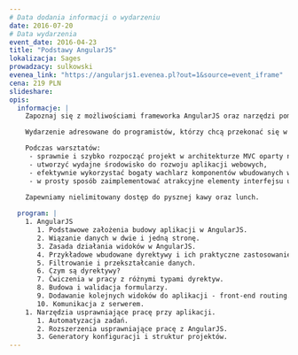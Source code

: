 ```yaml
---
# Data dodania informacji o wydarzeniu
date: 2016-07-20
# Data wydarzenia
event_date: 2016-04-23
title: "Podstawy AngularJS"
lokalizacja: Sages
prowadzacy: sulkowski
evenea_link: "https://angularjs1.evenea.pl?out=1&source=event_iframe"
cena: 219 PLN
slideshare:
opis:
  informacje: |
    Zapoznaj się z możliwościami frameworka AngularJS oraz narzędzi pomocnych przy budowie aplikacji internetowych w architekturze "Single-page application" podczas jednodniowych warsztatów hands-on!

    Wydarzenie adresowane do programistów, którzy chcą przekonać się w praktyce na czym polega efektywność w programowaniu aplikacji we frameworku AngularJS i zdobyć wiedzę potrzebną do rozpoczęcia pracy z tym narzędziem.

    Podczas warsztatów:
     - sprawnie i szybko rozpocząć projekt w architekturze MVC oparty na AngularJS,
     - utworzyć wydajne środowisko do rozwoju aplikacji webowych,
     - efektywnie wykorzystać bogaty wachlarz komponentów wbudowanych w AngularJS,
     - w prosty sposób zaimplementować atrakcyjne elementy interfejsu użytkownika.

    Zapewniamy nielimitowany dostęp do pysznej kawy oraz lunch.
                     
  program: |
    1. AngularJS
       1. Podstawowe założenia budowy aplikacji w AngularJS.
       2. Wiązanie danych w dwie i jedną stronę.
       3. Zasada działania widoków w AngularJS.
       4. Przykładowe wbudowane dyrektywy i ich praktyczne zastosowanie.
       5. Filtrowanie i przekształcanie danych.
       6. Czym są dyrektywy?
       7. Ćwiczenia w pracy z różnymi typami dyrektyw.
       8. Budowa i walidacja formularzy.
       9. Dodawanie kolejnych widoków do aplikacji - front-end routing.
       10. Komunikacja z serwerem.
    1. Narzędzia usprawniające pracę przy aplikacji.
       1. Automatyzacja zadań.
       2. Rozszerzenia usprawniające pracę z AngularJS.
       3. Generatory konfiguracji i struktur projektów.
---
```

